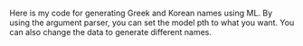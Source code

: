 Here is my code for generating Greek and Korean names using ML. By using the argument parser, you can set the model pth to what you want. You can also change the data to generate different names.
